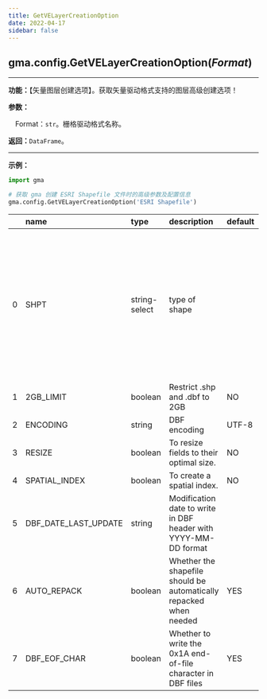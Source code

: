 ```yaml
---
title: GetVELayerCreationOption
date: 2022-04-17
sidebar: false
---
```


## gma.config.**GetVELayerCreationOption**(*Format*)

---

**功能：**【矢量图层创建选项】。获取矢量驱动格式支持的图层高级创建选项！

**参数：** 

&emsp;Format：`str`。栅格驱动格式名称。

**返回：**`DataFrame`。

---

**示例：**
```python
import gma

# 获取 gma 创建 ESRI Shapefile 文件时的高级参数及配置信息
gma.config.GetVELayerCreationOption('ESRI Shapefile')
```

|    | name                 | type          | description                                                        | default   | Value                                                                                                                                                    |
|---:|:---------------------|:--------------|:-------------------------------------------------------------------|:----------|:---------------------------------------------------------------------------------------------------------------------------------------------------------|
|  0 | SHPT                 | string-select | type of shape                                                      |       | POINT ARC POLYGON MULTIPOINT POINTZ ARCZ POLYGONZ MULTIPOINTZ POINTM ARCM POLYGONM MULTIPOINTM POINTZM ARCZM POLYGONZM MULTIPOINTZM MULTIPATCH NONE NULL |
|  1 | 2GB_LIMIT            | boolean       | Restrict .shp and .dbf to 2GB                                      | NO        |                                                                                                                                                      |
|  2 | ENCODING             | string        | DBF encoding                                                       | UTF-8     |                                                                                                                                                      |
|  3 | RESIZE               | boolean       | To resize fields to their optimal size.                            | NO        |                                                                                                                                                      |
|  4 | SPATIAL_INDEX        | boolean       | To create a spatial index.                                         | NO        |                                                                                                                                                      |
|  5 | DBF_DATE_LAST_UPDATE | string        | Modification date to write in DBF header with YYYY-MM-DD format    |       |                                                                                                                                                      |
|  6 | AUTO_REPACK          | boolean       | Whether the shapefile should be automatically repacked when needed | YES       |                                                                                                                                                      |
|  7 | DBF_EOF_CHAR         | boolean       | Whether to write the 0x1A end-of-file character in DBF files       | YES       |                                                                                                                                                      |
